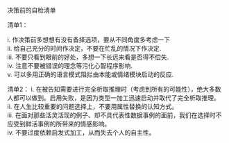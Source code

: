 决策前的自检清单

清单1：

i. 作决策前多想想有没有备择选项，要从不同角度多考虑一下  
ii. 给自己充分的时间作决定，不要在忙乱的情况下作决定.   
iii. 不要只看到眼前的好处，多想一下长远来看是否得不偿失.   
iv. 注意不要被错误的理念等污化心智程序影响.  
v. 可以多用正确的语言模式阻拦由本能或情绪模块启动的反应. 

清单2：
i. 在被告知需要进行完全析取推理时（考虑到所有的可能性），绝大多数人都可以做到。启用失败，是因为类型一加工迅速启动并取代了完全析取推理。  
ii. 在人生比较重要的问题选择上，不要用属性替换的认知方式。  
iii. 在面对那些活灵活现的例子、却不具代表性数据事例的面前，我们在选择时不应受到鲜活事例的所带来的情感影响。  
iv. 不要过度依赖启发式加工，从而失去个人的自主性。